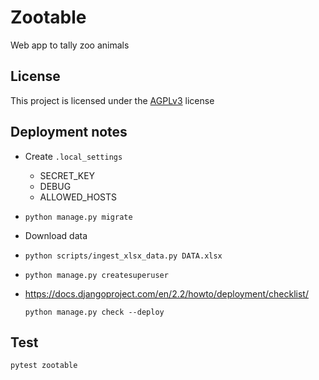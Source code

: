 # Zootable

Web app to tally zoo animals

## License

This project is licensed under the [AGPLv3](http://www.gnu.org/licenses/agpl-3.0.html) license

## Deployment notes

- Create `.local_settings`

  - SECRET_KEY
  - DEBUG
  - ALLOWED_HOSTS

- `python manage.py migrate`

- Download data

- `python scripts/ingest_xlsx_data.py DATA.xlsx`

- `python manage.py createsuperuser`

- https://docs.djangoproject.com/en/2.2/howto/deployment/checklist/

  `python manage.py check --deploy`

## Test

`pytest zootable`
